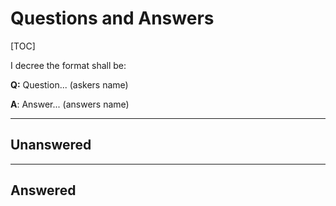 # Questions and Answers

[TOC]

I decree the format shall be: 

**Q:** Question... (askers name)

**A**: Answer... (answers name)

------

## Unanswered

------

## Answered



  